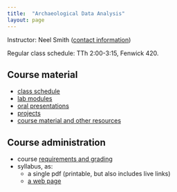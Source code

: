```yaml
---
title:  "Archaeological Data Analysis"
layout: page
---
```



Instructor: Neel Smith ([contact information](http://neelsmith.info/holycross/contact/))

Regular class schedule:  TTh 2:00-3:15, Fenwick 420.

## Course material

- [class schedule](schedule/)
- [lab modules](labs/)
- [oral presentations](presentations/)
- [projects](projects/)
- [course material and other resources](resources/)


## Course administration

- course [requirements and grading](syllabus/2_requirements/)
- syllabus, as:
    - a single pdf (printable, but also includes live links)
    - [a web page](syllabus/)
